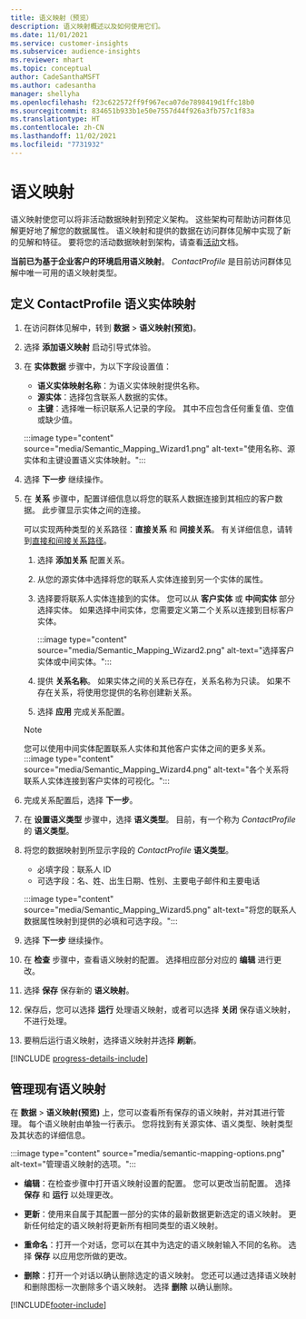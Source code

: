 ```yaml
---
title: 语义映射（预览）
description: 语义映射概述以及如何使用它们。
ms.date: 11/01/2021
ms.service: customer-insights
ms.subservice: audience-insights
ms.reviewer: mhart
ms.topic: conceptual
author: CadeSanthaMSFT
ms.author: cadesantha
manager: shellyha
ms.openlocfilehash: f23c622572ff9f967eca07de7898419d1ffc18b0
ms.sourcegitcommit: 834651b933b1e50e7557d44f926a3fb757c1f83a
ms.translationtype: HT
ms.contentlocale: zh-CN
ms.lasthandoff: 11/02/2021
ms.locfileid: "7731932"
---
```

# <a name="semantic-mappings"></a>语义映射

语义映射使您可以将非活动数据映射到预定义架构。 这些架构可帮助访问群体见解更好地了解您的数据属性。 语义映射和提供的数据在访问群体见解中实现了新的见解和特征。 要将您的活动数据映射到架构，请查看[活动](activities.md)文档。

**当前已为基于企业客户的环境启用语义映射**。 *ContactProfile* 是目前访问群体见解中唯一可用的语义映射类型。

## <a name="define-a-contactprofile-semantic-entity-mapping"></a>定义 ContactProfile 语义实体映射

1. 在访问群体见解中，转到 **数据** > **语义映射(预览)**。

1. 选择 **添加语义映射** 启动引导式体验。

1. 在 **实体数据** 步骤中，为以下字段设置值：

   - **语义实体映射名称**：为语义实体映射提供名称。
   - **源实体**：选择包含联系人数据的实体。
   - **主键**：选择唯一标识联系人记录的字段。 其中不应包含任何重复值、空值或缺少值。

   :::image type="content" source="media/Semantic_Mapping_Wizard1.png" alt-text="使用名称、源实体和主键设置语义实体映射。":::

1. 选择 **下一步** 继续操作。

1. 在 **关系** 步骤中，配置详细信息以将您的联系人数据连接到其相应的客户数据。 此步骤显示实体之间的连接。  

   可以实现两种类型的关系路径：**直接关系** 和 **间接关系**。 有关详细信息，请转到[直接和间接关系路径](relationships.md#relationship-paths)。

   1. 选择 **添加关系** 配置关系。
   1. 从您的源实体中选择将您的联系人实体连接到另一个实体的属性。
   1. 选择要将联系人实体连接到的实体。 您可以从 **客户实体** 或 **中间实体** 部分选择实体。 如果选择中间实体，您需要定义第二个关系以连接到目标客户实体。

      :::image type="content" source="media/Semantic_Mapping_Wizard2.png" alt-text="选择客户实体或中间实体。":::

   1. 提供 **关系名称**。 如果实体之间的关系已存在，关系名称为只读。 如果不存在关系，将使用您提供的名称创建新关系。
   1. 选择 **应用** 完成关系配置。

   > [!NOTE]
   > 您可以使用中间实体配置联系人实体和其他客户实体之间的更多关系。
   >  :::image type="content" source="media/Semantic_Mapping_Wizard4.png" alt-text="各个关系将联系人实体连接到客户实体的可视化。":::

1. 完成关系配置后，选择 **下一步**。

1. 在 **设置语义类型** 步骤中，选择 **语义类型**。 目前，有一个称为 *ContactProfile* 的 **语义类型**。

1. 将您的数据映射到所显示字段的 *ContactProfile* **语义类型**。
   - 必填字段：联系人 ID
   - 可选字段：名、姓、出生日期、性别、主要电子邮件和主要电话

   :::image type="content" source="media/Semantic_Mapping_Wizard5.png" alt-text="将您的联系人数据属性映射到提供的必填和可选字段。":::

1. 选择 **下一步** 继续操作。

1. 在 **检查** 步骤中，查看语义映射的配置。 选择相应部分对应的 **编辑** 进行更改。

1. 选择 **保存** 保存新的 **语义映射**。

1. 保存后，您可以选择 **运行** 处理语义映射，或者可以选择 **关闭** 保存语义映射，不进行处理。

1. 要稍后运行语义映射，选择语义映射并选择 **刷新**。

[!INCLUDE [progress-details-include](../includes/progress-details-pane.md)]

## <a name="manage-existing-semantic-mappings"></a>管理现有语义映射

在 **数据** > **语义映射(预览)** 上，您可以查看所有保存的语义映射，并对其进行管理。 每个语义映射由单独一行表示。 您将找到有关源实体、语义类型、映射类型及其状态的详细信息。

:::image type="content" source="media/semantic-mapping-options.png" alt-text="管理语义映射的选项。":::

- **编辑**：在检查步骤中打开语义映射设置的配置。 您可以更改当前配置。 选择 **保存** 和 **运行** 以处理更改。

- **更新**：使用来自属于其配置一部分的实体的最新数据更新选定的语义映射。 更新任何给定的语义映射将更新所有相同类型的语义映射。

- **重命名**：打开一个对话，您可以在其中为选定的语义映射输入不同的名称。 选择 **保存** 以应用您所做的更改。

- **删除**：打开一个对话以确认删除选定的语义映射。 您还可以通过选择语义映射和删除图标一次删除多个语义映射。 选择 **删除** 以确认删除。


[!INCLUDE[footer-include](../includes/footer-banner.md)]
